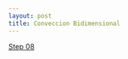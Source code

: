 ```yaml
---
layout: post
title: Conveccion Bidimensional
---
```


[Step 08 ](http://nbviewer.ipython.org/github/ja0335/Course_12_steps_to_Navier_Stokes/blob/master/Step%208.%202D%20BURGUERS.ipynb)
